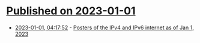 # [Published on 2023-01-01](index.md)

* [2023-01-01, 04:17:52](https://news.ycombinator.com/item?id=34203552) - [Posters of the IPv4 and IPv6 internet as of Jan 1, 2023](https://vad.solutions/ipmap/)
